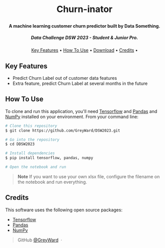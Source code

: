 <h1 align="center">

  Churn-inator
  <br>
</h1>

<h4 align="center">A machine learning customer churn predictor built by Data Something</a>.</h4>

<p align="center">
  <h5 align="center">Data Challenge DSW 2023 - Student & Junior Pro</a>.</h5>
</p>

<p align="center">
  <a href="#key-features">Key Features</a> •
  <a href="#how-to-use">How To Use</a> •
  <a href="#download">Download</a> •
  <a href="#credits">Credits</a> •
</p>


## Key Features

* Predict Churn Label out of customer data features
* Extra feature, predict Churn Label at several months in the future
  
## How To Use

To clone and run this application, you'll need [Tensorflow](https://www.tensorflow.org/) and [Pandas](https://pandas.pydata.org/pandas-docs/stable/index.html) and [NumPy](https://numpy.org/) installed on your environment. From your command line:

```bash
# Clone this repository
$ git clone https://github.com/GreyWard/DSW2023.git

# Go into the repository
$ cd DDSW2023

# Install dependencies
$ pip install tensorflow, pandas, numpy

# Open the notebook and run
```

> **Note**
> If you want to use your own xlsx file, configure the filename on the notebook and run everything.

## Credits

This software uses the following open source packages:

- [Tensorflow](https://www.tensorflow.org/)
- [Pandas](https://pandas.pydata.org/pandas-docs/stable/index.html)
- [NumPy](https://numpy.org/)

> GitHub [@GreyWard](https://github.com/GreyWard) &nbsp;&middot;&nbsp;

